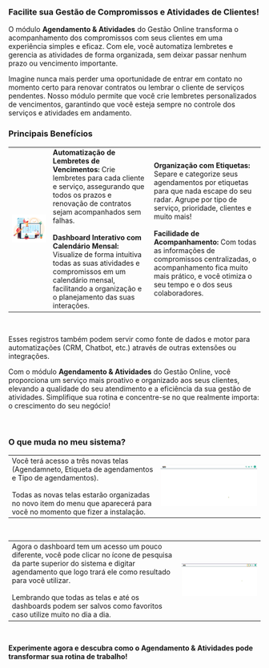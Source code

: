 ### Facilite sua Gestão de Compromissos e Atividades de Clientes!

O módulo **Agendamento & Atividades** do Gestão Online transforma o acompanhamento dos compromissos com seus clientes em uma experiência simples e eficaz. Com ele, você automatiza lembretes e gerencia as atividades de forma organizada, sem deixar passar nenhum prazo ou vencimento importante.

Imagine nunca mais perder uma oportunidade de entrar em contato no momento certo para renovar contratos ou lembrar o cliente de serviços pendentes. Nosso módulo permite que você crie lembretes personalizados de vencimentos, garantindo que você esteja sempre no controle dos serviços e atividades em andamento.

### Principais Benefícios

| | | |
|-|-|-|
|![](https://github.com/Gestao-Online/public-docs/blob/22c06ddf6ba7936d4bd27fd90588098198e33e7e/erp-v2/marketplace/extensions/br.com.gestao-online.module.agendamento/assets/modulo_agendamento_04.svg?raw=true) |**Automatização de Lembretes de Vencimentos:** Crie lembretes para cada cliente e serviço, assegurando que todos os prazos e renovação de contratos sejam acompanhados sem falhas.<br><br>**Dashboard Interativo com Calendário Mensal:** Visualize de forma intuitiva todas as suas atividades e compromissos em um calendário mensal, facilitando a organização e o planejamento das suas interações.|**Organização com Etiquetas:** Separe e categorize seus agendamentos por etiquetas para que nada escape do seu radar. Agrupe por tipo de serviço, prioridade, clientes e muito mais!<br><br>**Facilidade de Acompanhamento:** Com todas as informações de compromissos centralizadas, o acompanhamento fica muito mais prático, e você otimiza o seu tempo e o dos seus colaboradores.  |

<br>

Esses registros também podem servir como fonte de dados e motor para automatizações (CRM, Chatbot, etc.) através de outras extensões ou integrações.

Com o módulo **Agendamento & Atividades** do Gestão Online, você proporciona um serviço mais proativo e organizado aos seus clientes, elevando a qualidade do seu atendimento e a eficiência da sua gestão de atividades. Simplifique sua rotina e concentre-se no que realmente importa: o crescimento do seu negócio!

<br>

### O que muda no meu sistema?

| | |
|-|-|
|Você terá acesso a três novas telas (Agendamneto, Etiqueta de agendamentos e Tipo de agendamentos).<br><br>Todas as novas telas estarão organizadas no novo item do menu que aparecerá para você no momento que fizer a instalação. |![](https://github.com/Gestao-Online/public-docs/blob/bc7691bd63c89093a0029cb0aba3f3fe6f72aa6c/erp-v2/marketplace/extensions/br.com.gestao-online.module.agendamento/assets/modulo_agendamento_02.gif?raw=true) |

<br>

| | |
|-|-|
|Agora o dashboard tem um acesso um pouco diferente, você pode clicar no ícone de pesquisa da parte superior do sistema e digitar agendamento que logo trará ele como resultado para você utilizar.<br><br>Lembrando que todas as telas e até os dashboards podem ser salvos como favoritos caso utilize muito no dia a dia. |![](https://github.com/Gestao-Online/public-docs/blob/bc7691bd63c89093a0029cb0aba3f3fe6f72aa6c/erp-v2/marketplace/extensions/br.com.gestao-online.module.agendamento/assets/modulo_agendamento_03.gif?raw=true) |

<br>

**Experimente agora e descubra como o Agendamento & Atividades pode transformar sua rotina de trabalho!**

